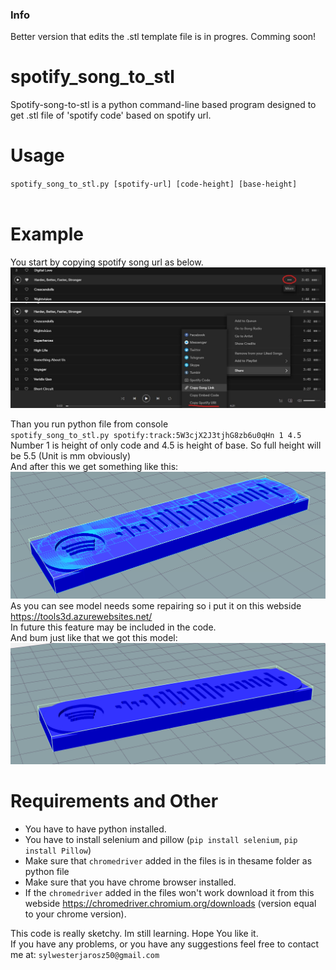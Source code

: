 ### Info
Better version that edits the .stl template file is in progres. Comming soon!
# spotify_song_to_stl
Spotify-song-to-stl is a python command-line based program designed to get .stl file of 'spotify code' based on spotify url.

# Usage
`spotify_song_to_stl.py [spotify-url] [code-height] [base-height]` <br><br>

# Example
You start by copying spotify song url as below.
![alt text](https://github.com/Silvesterrr/spotify_song_to_stl/blob/main/example.jpg?raw=true)

Than you run python file from console <br>
`spotify_song_to_stl.py spotify:track:5W3cjX2J3tjhG8zb6u0qHn 1 4.5`  
Number 1 is height of only code and 4.5 is height of base. So full height will be 5.5 (Unit is mm obviously) <br>
And after this we get something like this:<br>
![alt text](https://github.com/Silvesterrr/spotify_song_to_stl/blob/main/example2.jpg?raw=true)
As you can see model needs some repairing so i put it on this webside https://tools3d.azurewebsites.net/  
In future this feature may be included in the code.  
And bum just like that we got this model:  
![alt text](https://github.com/Silvesterrr/spotify_song_to_stl/blob/main/example3.jpg?raw=true)

# Requirements and Other
- You have to have python installed.  
- You have to install selenium and pillow (`pip install selenium`, `pip install Pillow`)
- Make sure that `chromedriver` added in the files is in thesame folder as python file
- Make sure that you have chrome browser installed.
- If the `chromedriver` added in the files won't work download it from this webside https://chromedriver.chromium.org/downloads (version equal to your chrome version).

This code is really sketchy. Im still learning.
Hope You like it.  
If you have any problems, or you have any suggestions feel free to contact me at: `sylwesterjarosz50@gmail.com`
